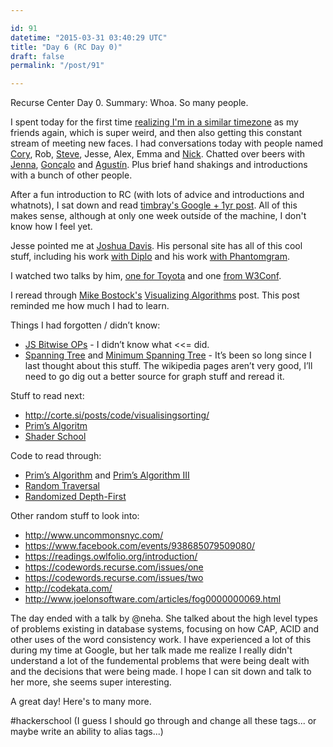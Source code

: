 ```yaml
---

id: 91
datetime: "2015-03-31 03:40:29 UTC"
title: "Day 6 (RC Day 0)"
draft: false
permalink: "/post/91"

---
```


Recurse Center Day 0. Summary: Whoa. So many people. 

I spent today for the first time [realizing I'm in a similar timezone](https://twitter.com/icco/status/582578688329404417) as my friends again, which is super weird, and then also getting this constant stream of meeting new faces. I had conversations today with people named [Cory](https://twitter.com/corydominguez), Rob, [Steve](https://twitter.com/ifosteve), Jesse, Alex, Emma and [Nick](https://twitter.com/nicholasbs). Chatted over beers with [Jenna](http://twitter.com/zeigenvector), [Gonçalo](https://twitter.com/gnclmorais) and [Agustín](https://twitter.com/agustinbenassi). Plus brief hand shakings and introductions with a bunch of other people.

After a fun introduction to RC (with lots of advice and introductions and whatnots), I sat down and read [timbray's Google + 1yr post](https://www.tbray.org/ongoing/When/201x/2015/03/29/Anniversaries). All of this makes sense, although at only one week outside of the machine, I don't know how I feel yet.

Jesse pointed me at [Joshua Davis](http://www.joshuadavis.com/). His personal site has all of this cool stuff, including his work [with Diplo](https://vimeo.com/93623889) and his work [with Phantomgram](https://vimeo.com/89801609).

I watched two talks by him, [one for Toyota](https://youtu.be/-iKkEpW0N5Q) and one [from W3Conf](https://youtu.be/LJS4fBjdPM4).

I reread through [Mike Bostock's](http://bost.ocks.org/mike/) [Visualizing Algorithms](http://bost.ocks.org/mike/algorithms/) post. This post reminded me how much I had to learn.

Things I had forgotten / didn’t know:

 - [JS Bitwise OPs](https://developer.mozilla.org/en-US/docs/Web/JavaScript/Reference/Operators/Bitwise_Operators) - I didn’t know what <<= did.
 - [Spanning Tree](https://en.wikipedia.org/wiki/Spanning_tree) and [Minimum Spanning Tree](https://en.wikipedia.org/wiki/Minimum_spanning_tree) - It’s been so long since I last thought about this stuff. The wikipedia pages aren’t very good, I’ll need to go dig out a better source for graph stuff and reread it.

Stuff to read next:

 - http://corte.si/posts/code/visualisingsorting/
 - [Prim’s Algoritm](https://en.wikipedia.org/wiki/Prim%!s(MISSING)_algorithm)
 - [Shader School](https://github.com/stackgl/shader-school)

Code to read through:

 - [Prim’s Algorithm](http://bl.ocks.org/mbostock/11159599) and [Prim’s Algorithm III](http://bl.ocks.org/mbostock/11377353)
 - [Random Traversal](http://bl.ocks.org/mbostock/70a28267db0354261476)
 - [Randomized Depth-First](http://bl.ocks.org/mbostock/1ef3b1fb9eb35ca8ffff)

Other random stuff to look into:

 - http://www.uncommonsnyc.com/
 - https://www.facebook.com/events/938685079509080/
 - https://readings.owlfolio.org/introduction/
 - https://codewords.recurse.com/issues/one
 - https://codewords.recurse.com/issues/two
 - http://codekata.com/
 - http://www.joelonsoftware.com/articles/fog0000000069.html

The day ended with a talk by @neha. She talked about the high level types of problems existing in database systems, focusing on how CAP, ACID and other uses of the word consistency work. I have experienced a lot of this during my time at Google, but her talk made me realize I really didn't understand a lot of the fundemental problems that were being dealt with and the decisions that were being made. I hope I can sit down and talk to her more, she seems super interesting.

A great day! Here's to many more.

#hackerschool (I guess I should go through and change all these tags... or maybe write an ability to alias tags...)

